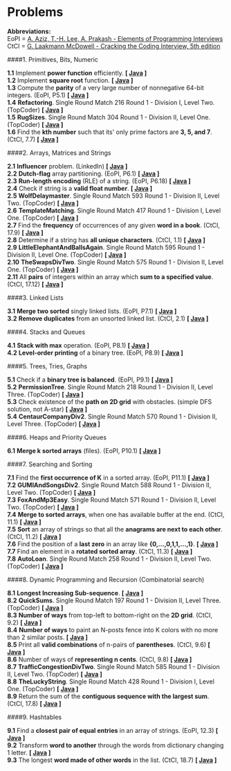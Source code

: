 Problems
=====

**Abbreviations:**  
EoPI = [A. Aziz, T.-H. Lee, A. Prakash - Elements of Programming Interviews](http://www.amazon.com/dp/1479274836/)  
CtCI = [G. Laakmann McDowell - Cracking the Coding Interview, 5th edition](http://www.amazon.com/Cracking-Coding-Interview-Programming-Questions/dp/098478280X)

####1. Primitives, Bits, Numeric

**1.1** Implement **power function** efficiently. **[ [Java](https://github.com/andreytim/jafar/blob/master/problems/src/main/java/com/andreytim/jafar/problems/numeric/P11_FastPower.java) ]**  
**1.2** Implement **square root** function. **[ [Java](https://github.com/andreytim/jafar/blob/master/problems/src/main/java/com/andreytim/jafar/problems/numeric/P12_Sqrt.java) ]**  
**1.3** Compute the **parity** of a very large number of nonnegative 64-bit integers. (EoPI, P5.1) **[ [Java](https://github.com/andreytim/jafar/blob/master/problems/src/main/java/com/andreytim/jafar/problems/numeric/P13_Parity.java) ]**  
**1.4** **Refactoring**. Single Round Match 216 Round 1 - Division I, Level Two. (TopCoder) **[ [Java](https://github.com/andreytim/jafar/blob/master/problems/src/main/java/com/andreytim/jafar/problems/numeric/P14_Refactoring.java) ]**  
**1.5** **RugSizes**. Single Round Match 304 Round 1 - Division II, Level One. (TopCoder) **[ [Java](https://github.com/andreytim/jafar/blob/master/problems/src/main/java/com/andreytim/jafar/problems/numeric/P15_RugSizes.java) ]**  
**1.6** Find the **kth number** such that its' only prime factors are **3, 5, and 7**. (CtCI, 7.7) **[ [Java](https://github.com/andreytim/jafar/blob/master/problems/src/main/java/com/andreytim/jafar/problems/numeric/P16_MultiplesOf357.java) ]**

####2. Arrays, Matrices and Strings

**2.1** **Influencer** problem. (LinkedIn) **[ [Java](https://github.com/andreytim/jafar/blob/master/problems/src/main/java/com/andreytim/jafar/problems/arrstr/P21_Influencer.java) ]**  
**2.2** **Dutch-flag** array partitioning. (EoPI, P6.1) **[ [Java](https://github.com/andreytim/jafar/blob/master/problems/src/main/java/com/andreytim/jafar/problems/arrstr/P22_DutchFlagPartitioning.java) ]**  
**2.3** **Run-length encoding** (RLE) of a string. (EoPI, P6.18) **[ [Java](https://github.com/andreytim/jafar/blob/master/problems/src/main/java/com/andreytim/jafar/problems/arrstr/P23_RleEncoding.java) ]**   
**2.4** Check if string is a **valid float number**. **[ [Java](https://github.com/andreytim/jafar/blob/master/problems/src/main/java/com/andreytim/jafar/problems/arrstr/P24_ValidNumber.java) ]**  
**2.5** **WolfDelaymaster**. Single Round Match 593 Round 1 - Division II, Level Two. (TopCoder) **[ [Java](https://github.com/andreytim/jafar/blob/master/problems/src/main/java/com/andreytim/jafar/problems/arrstr/P25_WolfDelaymaster.java) ]**  
**2.6** **TemplateMatching**. Single Round Match 417 Round 1 - Division I, Level One. (TopCoder) **[ [Java](https://github.com/andreytim/jafar/blob/master/problems/src/main/java/com/andreytim/jafar/problems/arrstr/P26_TemplateMatching.java) ]**  
**2.7** Find the **frequency** of occurrences of any given **word in a book**. (CtCI, 17.9) **[ [Java](https://github.com/andreytim/jafar/blob/master/problems/src/main/java/com/andreytim/jafar/problems/arrstr/P27_WordsFrequency.java) ]**  
**2.8** Determine if a string has **all unique characters**. (CtCI, 1.1) **[ [Java](https://github.com/andreytim/jafar/blob/master/problems/src/main/java/com/andreytim/jafar/problems/arrstr/P28_StringUniqueChars.java) ]**    
**2.9** **LittleElephantAndBallsAgain**. Single Round Match 595 Round 1 - Division II, Level One. (TopCoder) **[ [Java](https://github.com/andreytim/jafar/blob/master/problems/src/main/java/com/andreytim/jafar/problems/arrstr/P29_LittleElephantAndBallsAgain.java) ]**  
**2.10** **TheSwapsDivTwo**. Single Round Match 575 Round 1 - Division II, Level One. (TopCoder) **[ [Java](https://github.com/andreytim/jafar/blob/master/problems/src/main/java/com/andreytim/jafar/problems/arrstr/P210_TheSwapsDivTwo.java) ]**  
**2.11** All **pairs** of integers within an array which **sum to a specified value**. (CtCI, 17.12) **[ [Java](https://github.com/andreytim/jafar/blob/master/problems/src/main/java/com/andreytim/jafar/problems/arrstr/P211_AllPairsSumToValue.java) ]**

####3. Linked Lists

**3.1** **Merge two sorted** singly linked lists. (EoPI, P7.1) **[ [Java](https://github.com/andreytim/jafar/blob/master/problems/src/main/java/com/andreytim/jafar/problems/linkedlist/P31_MergeTwoSorted.java) ]**  
**3.2** **Remove duplicates** from an unsorted linked list. (CtCI, 2.1) **[ [Java](https://github.com/andreytim/jafar/blob/master/problems/src/main/java/com/andreytim/jafar/problems/linkedlist/P32_RemoveDuplicates.java) ]**

####4. Stacks and Queues

**4.1** **Stack with max** operation. (EoPI, P8.1) **[ [Java](https://github.com/andreytim/jafar/blob/master/problems/src/main/java/com/andreytim/jafar/problems/stackqueue/P41_StackWithMax.java) ]**  
**4.2** **Level-order printing** of a binary tree. (EoPI, P8.9) **[ [Java](https://github.com/andreytim/jafar/blob/master/problems/src/main/java/com/andreytim/jafar/problems/stackqueue/P42_LevelOrderPrinting.java) ]**  

####5. Trees, Tries, Graphs

**5.1** Check if a **binary tree is balanced**. (EoPI, P9.1) **[ [Java](https://github.com/andreytim/jafar/blob/master/problems/src/main/java/com/andreytim/jafar/problems/treesgraphs/P51_CheckIfBtIsBalanced.java) ]**  
**5.2** **PermissionTree**. Single Round Match 218 Round 1 - Division II, Level Three. (TopCoder) **[ [Java](https://github.com/andreytim/jafar/blob/master/problems/src/main/java/com/andreytim/jafar/problems/treesgraphs/P52_PermissionTree.java) ]**  
**5.3** Check existence of the **path on 2D grid** with obstacles. (simple DFS solution, not A-star) **[ [Java](https://github.com/andreytim/jafar/blob/master/problems/src/main/java/com/andreytim/jafar/problems/treesgraphs/P53_CheckPath2DGrid.java) ]**  
**5.4** **CentaurCompanyDiv2**. Single Round Match 570 Round 1 - Division II, Level Three. (TopCoder) **[ [Java](https://github.com/andreytim/jafar/blob/master/problems/src/main/java/com/andreytim/jafar/problems/treesgraphs/P54_CentaurCompanyDiv2.java) ]**

####6. Heaps and Priority Queues

**6.1** **Merge k sorted arrays** (files). (EoPI, P10.1) **[ [Java](https://github.com/andreytim/jafar/blob/master/problems/src/main/java/com/andreytim/jafar/problems/heaps/P61_MergeKSortedArrays.java) ]**  

####7. Searching and Sorting

**7.1** Find the **first occurrence of K** in a sorted array. (EoPI, P11.1) **[ [Java](https://github.com/andreytim/jafar/blob/master/problems/src/main/java/com/andreytim/jafar/problems/sortsearch/P71_FirstOccurenceInSortedArray.java) ]**  
**7.2** **GUMIAndSongsDiv2**. Single Round Match 588 Round 1 - Division II, Level Two. (TopCoder) **[ [Java](https://github.com/andreytim/jafar/blob/master/problems/src/main/java/com/andreytim/jafar/problems/sortsearch/P72_GUMIAndSongsDiv2.java) ]**  
**7.3** **FoxAndMp3Easy**. Single Round Match 571 Round 1 - Division II, Level Two. (TopCoder) **[ [Java](https://github.com/andreytim/jafar/blob/master/problems/src/main/java/com/andreytim/jafar/problems/sortsearch/P73_FoxAndMp3Easy.java) ]**  
**7.4** **Merge to sorted arrays**, when one has available buffer at the end. (CtCI, 11.1) **[ [Java](https://github.com/andreytim/jafar/blob/master/problems/src/main/java/com/andreytim/jafar/problems/sortsearch/P74_MergeTwoSortedInPlace.java) ]**  
**7.5** **Sort** an array of strings so that all the **anagrams are next to each other**. (CtCI, 11.2) **[ [Java](https://github.com/andreytim/jafar/blob/master/problems/src/main/java/com/andreytim/jafar/problems/sortsearch/P75_SortAnagrams.java) ]**  
**7.6** Find the position of a **last zero** in an array like **{0,...,0,1,1,...,1}**. **[ [Java](https://github.com/andreytim/jafar/blob/master/problems/src/main/java/com/andreytim/jafar/problems/sortsearch/P76_LastZeroPosition.java) ]**  
**7.7** Find an element in a **rotated sorted array**. (CtCI, 11.3) **[ [Java](https://github.com/andreytim/jafar/blob/master/problems/src/main/java/com/andreytim/jafar/problems/sortsearch/P77_FindInRotatedArray.java) ]**  
**7.8** **AutoLoan**. Single Round Match 258 Round 1 - Division II, Level Two. (TopCoder) **[ [Java](https://github.com/andreytim/jafar/blob/master/problems/src/main/java/com/andreytim/jafar/problems/sortsearch/P78_AutoLoan.java) ]**  

####8. Dynamic Programming and Recursion (Combinatorial search)

**8.1** **Longest Increasing Sub-sequence**. **[ [Java](https://github.com/andreytim/jafar/blob/master/problems/src/main/java/com/andreytim/jafar/problems/dp/P81_LongestIncreasingSubsequence.java) ]**  
**8.2** **QuickSums**. Single Round Match 197 Round 1 - Division II, Level Three. (TopCoder) **[ [Java](https://github.com/andreytim/jafar/blob/master/problems/src/main/java/com/andreytim/jafar/problems/dp/P82_QuickSums.java) ]**  
**8.3** **Number of ways** from top-left to bottom-right on the **2D grid**. (CtCI, 9.2) **[ [Java](https://github.com/andreytim/jafar/blob/master/problems/src/main/java/com/andreytim/jafar/problems/dp/P83_SqrGridNumberOfWays.java) ]**  
**8.4** **Number of ways** to paint an N-posts fence into K colors with no more than 2 similar posts. **[ [Java](https://github.com/andreytim/jafar/blob/master/problems/src/main/java/com/andreytim/jafar/problems/dp/P84_FencePainting.java) ]**  
**8.5** Print all **valid combinations** of n-pairs of **parentheses**. (CtCI, 9.6) **[ [Java](https://github.com/andreytim/jafar/blob/master/problems/src/main/java/com/andreytim/jafar/problems/dp/P85_ValidParentheses.java) ]**  
**8.6** Number of ways of **representing n cents**. (CtCI, 9.8) **[ [Java](https://github.com/andreytim/jafar/blob/master/problems/src/main/java/com/andreytim/jafar/problems/dp/P86_CoinsRepresentation.java) ]**  
**8.7** **TrafficCongestionDivTwo**. Single Round Match 585 Round 1 - Division II, Level Two. (TopCoder) **[ [Java](https://github.com/andreytim/jafar/blob/master/problems/src/main/java/com/andreytim/jafar/problems/dp/P87_TrafficCongestionDivTwo.java) ]**  
**8.8** **TheLuckyString**. Single Round Match 428 Round 1 - Division I, Level One. (TopCoder) **[ [Java](https://github.com/andreytim/jafar/blob/master/problems/src/main/java/com/andreytim/jafar/problems/dp/P88_TheLuckyString.java) ]**  
**8.9** Return the sum of the **contiguous sequence with the largest sum**. (CtCI, 17.8) **[ [Java](https://github.com/andreytim/jafar/blob/master/problems/src/main/java/com/andreytim/jafar/problems/dp/P89_MaxSumSubarray.java) ]**
  
####9. Hashtables

**9.1** Find a **closest pair of equal entries** in an array of strings. (EoPI, 12.3) **[ [Java](https://github.com/andreytim/jafar/blob/master/problems/src/main/java/com/andreytim/jafar/problems/hashtables/P91_ClosestPairOfStrings.java) ]**  
**9.2** Transform **word to another** through the words from dictionary changing 1 letter. **[ [Java](https://github.com/andreytim/jafar/blob/master/problems/src/main/java/com/andreytim/jafar/problems/hashtables/P92_WordTransform.java) ]**  
**9.3** The longest **word made of other words** in the list. (CtCI, 18.7) **[ [Java](https://github.com/andreytim/jafar/blob/master/problems/src/main/java/com/andreytim/jafar/problems/hashtables/P93_LongestSplittableWord.java) ]**